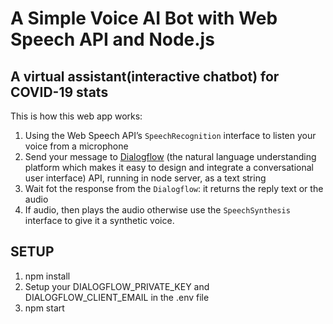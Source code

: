 # A Simple Voice AI Bot with Web Speech API and Node.js

## A virtual assistant(interactive chatbot) for COVID-19 stats

This is how this web app works:

1. Using the Web Speech API’s `SpeechRecognition` interface to listen your voice from a microphone
2. Send your message to [Dialogflow](https://dialogflow.com/) (the natural language understanding platform which makes it easy to design and integrate a conversational user interface) API, running in node server, as a text string
3. Wait fot the response from the `Dialogflow`: it returns the reply text or the audio
4. If audio, then plays the audio otherwise use the `SpeechSynthesis` interface to give it a synthetic voice.

## SETUP

1. npm install
2. Setup your DIALOGFLOW_PRIVATE_KEY and DIALOGFLOW_CLIENT_EMAIL in the .env file
3. npm start
